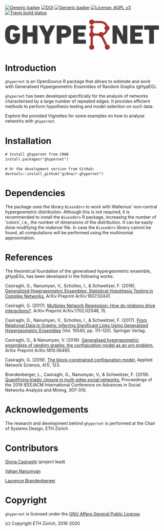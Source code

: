   <!-- badges: start -->
[![Generic badge](https://www.r-pkg.org/badges/version-last-release/ghypernet)](https://cran.r-project.org/package=ghypernet)
[![DOI](https://zenodo.org/badge/DOI/10.5281/zenodo.2555300.svg)](https://doi.org/10.5281/zenodo.2555300)
[![Generic badge](https://cranlogs.r-pkg.org/badges/last-month/ghypernet)](https://cran.r-project.org/package=ghypernet)
[![License: AGPL v3](https://img.shields.io/badge/License-AGPL%20v3-red.svg)](https://www.gnu.org/licenses/agpl-3.0)
[![Travis build status](https://travis-ci.com/gi0na/r-ghypernet.svg?branch=master)](https://travis-ci.com/gi0na/r-ghypernet)
  <!-- badges: end -->
 

![](logo.svg)

# Introduction
`ghypernet` is an OpenSource R package that allows to estimate and work with Generalised Hypergeometric Ensembles of Random Graphs (gHypEG).

`ghypernet` has been developed specifically for the analysis of networks characterised by a large number of repeated edges.
It provides efficient methods to perform hypothesis testing and model selection on such data.

Explore the provided Vignettes for some examples on how to analyse networks with `ghypernet`.

# Installation
```
# Install ghypernet from CRAN
install.packages("ghypernet")

# Or the development version from GitHub:
devtools::install_github("gi0na/r-ghypernet")
```
# Dependencies
The package uses the library `BiasedUrn` to work with Wallenius' non-central hypergeometric distribution.
Although this is not required, it is recommended to install the `BiasedUrn` R package, increasing the number of 'colors', i.e., the number of dimensions of the distribution.
It can be easily done modifying the _makevar_ file.
In case the `BiasedUrn` library cannot be found, all computations will be performed using the multinomial approximation.

# References
The theoretical foundation of the generalised hypergeometric ensemble, gHypEGs, has been developed in the following works:

Casiraghi, G., Nanumyan, V., Scholtes, I., & Schweitzer, F. (2016). [Generalized Hypergeometric Ensembles: Statistical Hypothesis Testing in Complex Networks.](http://arxiv.org/abs/1607.02441) ArXiv Preprint ArXiv:1607.02441.

Casiraghi, G. (2017). [Multiplex Network Regression: How do relations drive interactions?](http://arxiv.org/abs/1702.02048). ArXiv Preprint ArXiv:1702.02048, 15.

Casiraghi, G., Nanumyan, V., Scholtes, I., & Schweitzer, F. (2017). [From Relational Data to Graphs: Inferring Significant Links Using Generalized Hypergeometric Ensembles](https://doi.org/10.1007/978-3-319-67256-4_11) (Vol. 10540, pp. 111–120). Springer Verlag.

Casiraghi, G., & Nanumyan, V. (2018). [Generalised hypergeometric ensembles of random graphs: the configuration model as an urn problem.](http://arxiv.org/abs/1810.06495) ArXiv Preprint ArXiv:1810.06495.

Casiraghi, G. (2019). [The block-constrained configuration model.](https://doi.org/10.1007/s41109-019-0241-1) Applied Network Science, 4(1), 123. 

Brandenberger, L., Casiraghi, G., Nanumyan, V., & Schweitzer, F. (2019). [Quantifying triadic closure in multi-edge social networks.](https://doi.org/10.1145/3341161.3342926) Proceedings of the 2019 IEEE/ACM International Conference on Advances in Social Networks Analysis and Mining, 307–310.

# Acknowledgements
The research and development behind `ghypernet` is performed at the Chair of Systems Design, ETH Zürich.

# Contributors

[Giona Casiraghi](http://giona.info) (project lead)

[Vahan Nanumyan](https://www.sg.ethz.ch/)

[Laurence Brandenberger](https://www.sg.ethz.ch/team/people/brandenberger-laurence/)

# Copyright
`ghypernet` is licensed under the [GNU Affero General Public License](https://choosealicense.com/licenses/agpl-3.0/).

(c) Copyright ETH Zürich, 2016-2020
